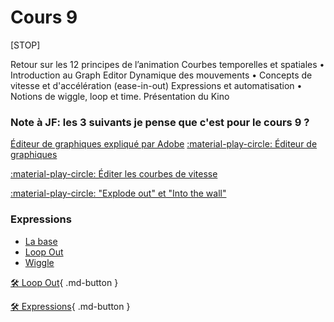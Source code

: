 # Cours 9

[STOP]

Retour sur les 12 principes de l’animation
Courbes temporelles et spatiales
• Introduction au Graph Editor
Dynamique des mouvements
• Concepts de vitesse et d'accélération (ease-in-out)
Expressions et automatisation
• Notions de wiggle, loop et time.
Présentation du Kino

### Note à JF: les 3 suivants je pense que c'est pour le cours 9 ?
[Éditeur de graphiques expliqué par Adobe](https://helpx.adobe.com/ca_fr/after-effects/using/animation-basics.html#the_graph_editor)
[:material-play-circle: Éditeur de graphiques]()

[:material-play-circle: Éditer les courbes de vitesse]()

[:material-play-circle: "Explode out" et "Into the wall"]()



### Expressions

- <a href="https://cmontmorency365.sharepoint.com/:v:/s/TIM-582214-Animation2d77/ERfo6EK5c0FHhW9JricGkIQBFeFnX6_-npLcTO8uqqJ4_w?e=eVerR2">La base</a>
- <a href="https://cmontmorency365.sharepoint.com/:v:/s/TIM-582214-Animation2d77/Efe2JQiXykRNmmTNkxiPZ-4BAlDB7F7THCPlvwNaTKAqow?e=wLXP8A">Loop Out</a>
- <a href="https://cmontmorency365.sharepoint.com/:v:/s/TIM-582214-Animation2d77/EXPup2WiGjlNqT7tguOtZwsBMcTmzJwpHC-sFfDGUw2dcg?e=RD7Zs5">Wiggle</a>

[🛠️ Loop Out](exercices_ae/07_loopOut.md){ .md-button }

[🛠️ Expressions](exercices_ae/07_expressions.md){ .md-button }